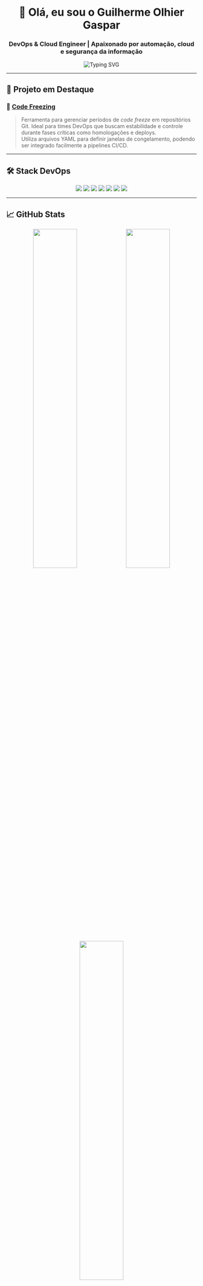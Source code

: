 <h1 align="center">👋 Olá, eu sou o Guilherme Olhier Gaspar</h1>
<h3 align="center">DevOps & Cloud Engineer | Apaixonado por automação, cloud e segurança da informação</h3>

<p align="center">
  <img src="https://readme-typing-svg.demolab.com?font=Fira+Code&duration=2000&pause=500&color=38BDAA&center=true&vCenter=true&width=500&lines=Transformando+infra+em+c%C3%B3digo;Automatizando+com+pipelines+eficientes;Seguran%C3%A7a,+Escalabilidade+e+Efici%C3%AAncia" alt="Typing SVG" />
</p>

---

## 🚀 Projeto em Destaque

### 🧊 [Code Freezing](https://github.com/GasparGui/code-freezing)

> Ferramenta para gerenciar períodos de *code freeze* em repositórios Git. Ideal para times DevOps que buscam estabilidade e controle durante fases críticas como homologações e deploys.  
> Utiliza arquivos YAML para definir janelas de congelamento, podendo ser integrado facilmente a pipelines CI/CD.

---

## 🛠️ Stack DevOps

<p align="center">
  <img src="https://img.shields.io/badge/-AWS-232F3E?style=for-the-badge&logo=amazon-aws&logoColor=white"/>
  <img src="https://img.shields.io/badge/-Docker-2496ED?style=for-the-badge&logo=docker&logoColor=white"/>
  <img src="https://img.shields.io/badge/-Kubernetes-326CE5?style=for-the-badge&logo=kubernetes&logoColor=white"/>
  <img src="https://img.shields.io/badge/-GitHub%20Actions-2088FF?style=for-the-badge&logo=github-actions&logoColor=white"/>
  <img src="https://img.shields.io/badge/-Ansible-EE0000?style=for-the-badge&logo=ansible&logoColor=white"/>
  <img src="https://img.shields.io/badge/-Git-F05032?style=for-the-badge&logo=git&logoColor=white"/>
  <img src="https://img.shields.io/badge/-Python-3776AB?style=for-the-badge&logo=python&logoColor=white"/>
</p>

---

## 📈 GitHub Stats

<p align="center">
  <img width="48%" src="https://github-readme-stats.vercel.app/api?username=GasparGui&show_icons=true&theme=radical&hide_border=true&count_private=true" />
  <img width="48%" src="https://streak-stats.demolab.com?user=GasparGui&theme=radical&hide_border=true" />
</p>

<p align="center">
  <img width="48%" src="https://github-readme-stats.vercel.app/api/top-langs/?username=GasparGui&layout=compact&theme=radical&hide_border=true" />
</p>

---

## 🌐 Contato

<p align="center">
  <a href="https://www.linkedin.com/in/guilherme-olhier-gaspar/" target="_blank">
    <img src="https://img.shields.io/badge/-LinkedIn-0A66C2?style=for-the-badge&logo=linkedin&logoColor=white"/>
  </a>
</p>


---

<p align="center">🚧 <i>Perfil em constante evolução. Em construção como toda boa infraestrutura!</i> 🚧</p>
